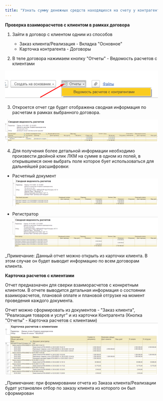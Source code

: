 ```yaml
---
title: "Узнать сумму денежных средств находящихся на счету у контрагента в 1C ERP"
---
```


**Проверка взаиморасчетов с клиентом в рамках договора**

1. Зайти в договор с клиентом одним из способов
	- Заказ клиента/Реализация - Вкладка "Основное"
	- Карточка контрагента - Договоры

2. В теле договора нажимаем кнопку "Отчеты" - Ведомость расчетов с клиентами

![](ERP/_attach/Pasted%20image%2020230505112851.png)

3. Откроется отчет где будет отображена сводная информация по расчетам в рамках выбранного договора. 

![](ERP/_attach/Pasted%20image%2020230505113423.png)

4. Для получения более детальной информации необходимо произвести двойной клик ЛКМ на сумме в одном из полей, в открывшемся окне выбрать поле которое бует использоваться для дальнейшей расшифровки:
- Расчетный документ
![](ERP/_attach/Pasted%20image%2020230505113831.png)

- Регистратор
![](ERP/_attach/Pasted%20image%2020230505113958.png)

_Примечание: Данный отчет можно открыть из карточки клиента. В этом случае он будет выводит информацию по всем договорам клиента.

**Карточка расчетов с клиентами**

Отчет предназначен для сверки взаиморасчетов с конкретным клиентом. В отчете выводится детальная информация о состоянии взаиморасчетов, плановой оплате и плановой отгрузке на момент проведения каждого документа.

Отчет можно сформировать из документов - "Заказ клиента", "Реализация товаров и услуг" и из карточки Контрагента (Кнопка "Отчеты" - Карточка расчетов с клиентами)
![](ERP/_attach/Pasted%20image%2020230505123727.png)

_Примечание: при формировании отчета из Заказа клиента/Реализации будет установлен отбор по заказу клиента из которого он был сформирован